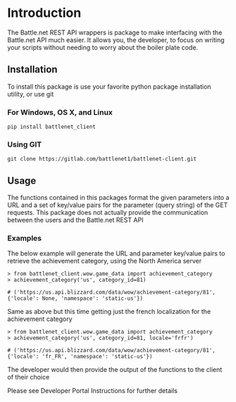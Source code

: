# Introduction

The Battle.net REST API wrappers is package to make interfacing with the Battle.net API much easier.  It allows you,
the developer, to focus on writing your scripts without needing to worry about the boiler plate code.

## Installation

To install this package is use your favorite python package installation utility, or use git

### For Windows, OS X, and Linux

```
pip install battlenet_client
```

### Using GIT

```
git clone https://gitlab.com/battlenet1/battlenet-client.git
```

## Usage

The functions contained in this packages format the given parameters into a URL and a set of key/value pairs for the
parameter (query string) of the GET requests.  This package does not actually provide the communication between the
users and the Battle.net REST API

### Examples

The below example will generate the URL and parameter key/value pairs to retrieve the achievement category, using
the North America server

```
> from battlenet_client.wow.game_data import achievement_category
> achievement_category('us', category_id=81)

# ('https://us.api.blizzard.com/data/wow/achievement-category/81', {'locale': None, 'namespace': 'static-us'})
```

Same as above but this time getting just the french localization for the achievement category

```
> from battlenet_client.wow.game_data import achievement_category
> achievement_category('us', category_id=81, locale='frfr')

# ('https://us.api.blizzard.com/data/wow/achievement-category/81', {'locale': 'fr_FR', 'namespace': 'static-us'})
```

The developer would then provide the output of the functions to the client of their choice

Please see Developer Portal Instructions for further details
